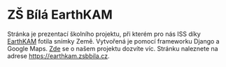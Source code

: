 # ZŠ Bílá EarthKAM
Stránka je prezentací školního projektu, při kterém pro nás ISS díky [EarthKAM](https://earthkam.org) fotila snímky Země.
Vytvořená je pomocí frameworku Django a Google Maps. [Zde](https://earthkam.pythonanywhere.com/o-projektu) se o našem projektu dozvíte víc.
Stránku naleznete na adrese https://earthkam.zsbbila.cz.
